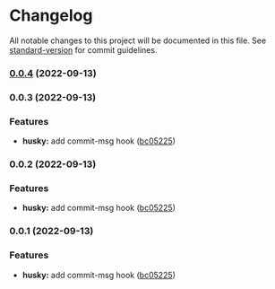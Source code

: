 # Changelog

All notable changes to this project will be documented in this file. See [standard-version](https://github.com/conventional-changelog/standard-version) for commit guidelines.

### [0.0.4](https://github.com/seookun/test-conventional-commits/compare/v0.0.3...v0.0.4) (2022-09-13)

### 0.0.3 (2022-09-13)


### Features

* **husky:** add commit-msg hook ([bc05225](https://github.com/seookun/test-conventional-commits/commit/bc0522507f28680c22d6e528067fe66de508cd5e))

### 0.0.2 (2022-09-13)

### Features

- **husky:** add commit-msg hook ([bc05225](https://github.com/seookun/test-conventional-commits/commit/bc0522507f28680c22d6e528067fe66de508cd5e))

### 0.0.1 (2022-09-13)

### Features

- **husky:** add commit-msg hook ([bc05225](https://github.com/seookun/test-conventional-commits/commit/bc0522507f28680c22d6e528067fe66de508cd5e))

